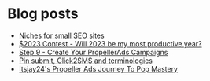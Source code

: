 # Blog posts
<!-- BLOG-POST-LIST:START -->
- [Niches for small SEO sites](https://afflift.com/f/threads/niches-for-small-seo-sites.8559/)
- [$2023 Contest - Will 2023 be my most productive year?](https://afflift.com/f/threads/2023-contest-will-2023-be-my-most-productive-year.10235/)
- [Step 9 - Create Your PropellerAds Campaigns](https://afflift.com/f/threads/step-9-create-your-propellerads-campaigns.7480/)
- [Pin submit, Click2SMS and terminologies](https://afflift.com/f/threads/pin-submit-click2sms-and-terminologies.10243/)
- [Itsjay24&#39;s Propeller Ads Journey To Pop Mastery](https://afflift.com/f/threads/itsjay24s-propeller-ads-journey-to-pop-mastery.10146/)
<!-- BLOG-POST-LIST:END -->
